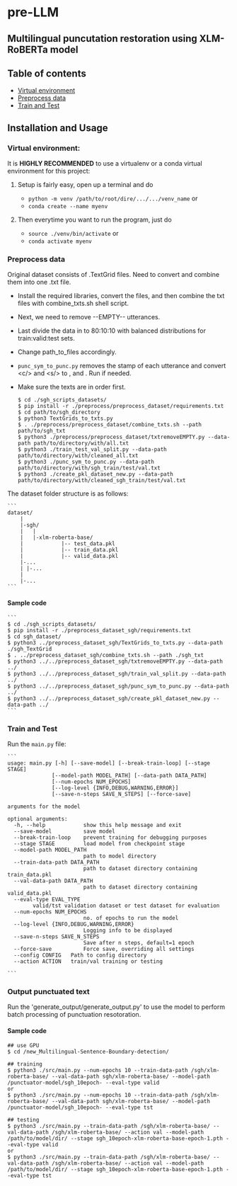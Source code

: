 # pre-LLM
## Multilingual puncutation restoration using XLM-RoBERTa model

## Table of contents
* [Virtual environment](#virtual-environment)
* [Preprocess data](#preprocess-data)
* [Train and Test](#train-and-test)


## Installation and Usage
### Virtual environment:  

It is **HIGHLY RECOMMENDED** to use a virtualenv or a conda virtual environment for this project:    

1. Setup is fairly easy, open up a terminal and do
    - `python -m venv /path/to/root/dire/.../.../venv_name` or 
    - `conda create --name myenv`

2. Then everytime you want to run the program, just do  
    - `source ./venv/bin/activate` or 
    - `conda activate myenv`

### Preprocess data

Original dataset consists of .TextGrid files. Need to convert and combine them into one .txt file.  
- Install the required libraries, convert the files, and then combine the txt files with combine_txts.sh shell script.  
- Next, we need to remove --EMPTY-- utterances. 
- Last divide the data in to 80:10:10 with balanced distributions for train:valid:test sets.  
- Change path_to_files accordingly.  
- `punc_sym_to_punc.py` removes the stamp of each utterance and convert \<c/> and \<s/> to \, and \. Run if needed.
- Make sure the texts are in order first.

    ```
    $ cd ./sgh_scripts_datasets/
    $ pip install -r ./preprocess/preprocess_dataset/requirements.txt
    $ cd path/to/sgh_directory
    $ python3 TextGrids_to_txts.py
    $ . ./preprocess/preprocess_dataset/combine_txts.sh --path path/to/sgh_txt
    $ python3 ./preprocess/preprocess_dataset/txtremoveEMPTY.py --data-path path/to/directory/with/all.txt
    $ python3 ./train_test_val_split.py --data-path path/to/directory/with/cleaned_all.txt
    $ python3 ./punc_sym_to_punc.py --data-path path/to/directory/with/sgh_train/test/val.txt
    $ python3 ./create_pkl_dataset_new.py --data-path path/to/directory/with/cleaned_sgh_train/test/val.txt
    ```

The dataset folder structure is as follows:  

    ```
    dataset/
        |
        |-sgh/
        |   |
        |   |-xlm-roberta-base/
        |            |-- test_data.pkl
        |            |-- train_data.pkl
        |            |-- valid_data.pkl
        |-...
        | |-...
        |
        |-...
    ```

#### Sample code

    ```
    $ cd ./sgh_scripts_datasets/
    $ pip install -r ./preprocess_dataset_sgh/requirements.txt
    $ cd sgh_dataset/
    $ python3 ../preprocess_dataset_sgh/TextGrids_to_txts.py --data-path ./sgh_TextGrid
    $ . ../preprocess_dataset_sgh/combine_txts.sh --path ./sgh_txt
    $ python3 ../../preprocess_dataset_sgh/txtremoveEMPTY.py --data-path ../
    $ python3 ../../preprocess_dataset_sgh/train_val_split.py --data-path ../
    $ python3 ../../preprocess_dataset_sgh/punc_sym_to_punc.py --data-path ../
    $ python3 ../../preprocess_dataset_sgh/create_pkl_dataset_new.py --data-path ../
    ```

### Train and Test
Run the `main.py` file:

    ```  
    usage: main.py [-h] [--save-model] [--break-train-loop] [--stage STAGE]
                  [--model-path MODEL_PATH] [--data-path DATA_PATH]
                  [--num-epochs NUM_EPOCHS]
                  [--log-level {INFO,DEBUG,WARNING,ERROR}]
                  [--save-n-steps SAVE_N_STEPS] [--force-save]

    arguments for the model

    optional arguments:
      -h, --help            show this help message and exit
      --save-model          save model
      --break-train-loop    prevent training for debugging purposes
      --stage STAGE         load model from checkpoint stage
      --model-path MODEL_PATH
                            path to model directory
      --train-data-path DATA_PATH
                            path to dataset directory containing train_data.pkl
      --val-data-path DATA_PATH
                            path to dataset directory containing valid_data.pkl
      --eval-type EVAL_TYPE
            valid/tst validation dataset or test dataset for evaluation
      --num-epochs NUM_EPOCHS
                            no. of epochs to run the model
      --log-level {INFO,DEBUG,WARNING,ERROR}
                            Logging info to be displayed
      --save-n-steps SAVE_N_STEPS
                            Save after n steps, default=1 epoch
      --force-save          Force save, overriding all settings
      --config CONFIG	Path to config directory
      --action ACTION 	train/val training or testing
          
    ```
### Output punctuated text

Run the 'generate_output/generate_output.py' to use the model to perform batch processing of punctuation resotoration.

#### Sample code
```
## use GPU
$ cd /new_Multilingual-Sentence-Boundary-detection/

## training
$ python3 ./src/main.py --num-epochs 10 --train-data-path /sgh/xlm-roberta-base/ --val-data-path sgh/xlm-roberta-base/ --model-path /punctuator-model/sgh_10epoch- --eval-type valid
or 
$ python3 ./src/main.py --num-epochs 10 --train-data-path /sgh/xlm-roberta-base/ --val-data-path sgh/xlm-roberta-base/ --model-path /punctuator-model/sgh_10epoch- --eval-type tst

## testing
$ python3 ./src/main.py --train-data-path /sgh/xlm-roberta-base/ --val-data-path /sgh/xlm-roberta-base/ --action val --model-path /path/to/model/dir/ --stage sgh_10epoch-xlm-roberta-base-epoch-1.pth --eval-type valid
or
$ python3 ./src/main.py --train-data-path /sgh/xlm-roberta-base/ --val-data-path /sgh/xlm-roberta-base/ --action val --model-path /path/to/model/dir/ --stage sgh_10epoch-xlm-roberta-base-epoch-1.pth --eval-type tst
```
